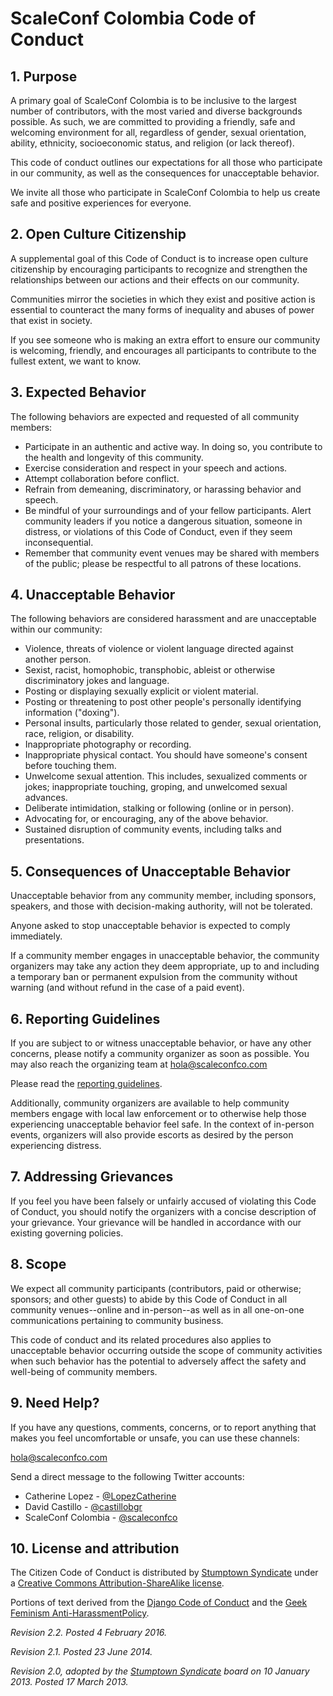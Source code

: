 # ScaleConf Colombia Code of Conduct

## 1. Purpose

A primary goal of ScaleConf Colombia is to be inclusive to the largest number of contributors, with
the most varied and diverse backgrounds possible. As such, we are committed to providing a friendly,
safe and welcoming environment for all, regardless of gender, sexual orientation, ability,
ethnicity, socioeconomic status, and religion (or lack thereof).

This code of conduct outlines our expectations for all those who participate in our community, as
well as the consequences for unacceptable behavior.

We invite all those who participate in ScaleConf Colombia to help us create safe and positive
experiences for everyone.

## 2. Open Culture Citizenship

A supplemental goal of this Code of Conduct is to increase open culture citizenship by encouraging
participants to recognize and strengthen the relationships between our actions and their effects on
our community.

Communities mirror the societies in which they exist and positive action is essential to counteract
the many forms of inequality and abuses of power that exist in society.

If you see someone who is making an extra effort to ensure our community is welcoming, friendly, and
encourages all participants to contribute to the fullest extent, we want to know.

## 3. Expected Behavior

The following behaviors are expected and requested of all community members:

  * Participate in an authentic and active way. In doing so, you contribute to the health and
    longevity of this community.
  * Exercise consideration and respect in your speech and actions.
  * Attempt collaboration before conflict.
  * Refrain from demeaning, discriminatory, or harassing behavior and speech.
  * Be mindful of your surroundings and of your fellow participants. Alert community leaders if you
    notice a dangerous situation, someone in distress, or violations of this Code of Conduct, even
    if they seem inconsequential.
  * Remember that community event venues may be shared with members of the public; please be
    respectful to all patrons of these locations.

## 4. Unacceptable Behavior

The following behaviors are considered harassment and are unacceptable within our community:

  * Violence, threats of violence or violent language directed against another person.
  * Sexist, racist, homophobic, transphobic, ableist or otherwise discriminatory jokes and language.
  * Posting or displaying sexually explicit or violent material.
  * Posting or threatening to post other people's personally identifying information ("doxing").
  * Personal insults, particularly those related to gender, sexual orientation, race, religion, or
    disability.
  * Inappropriate photography or recording.
  * Inappropriate physical contact. You should have someone's consent before touching them.
  * Unwelcome sexual attention. This includes, sexualized comments or jokes; inappropriate touching,
    groping, and unwelcomed sexual advances.
  * Deliberate intimidation, stalking or following (online or in person).
  * Advocating for, or encouraging, any of the above behavior.
  * Sustained disruption of community events, including talks and presentations.

## 5. Consequences of Unacceptable Behavior

Unacceptable behavior from any community member, including sponsors, speakers, and those with
decision-making authority, will not be tolerated.

Anyone asked to stop unacceptable behavior is expected to comply immediately.

If a community member engages in unacceptable behavior, the community organizers may take any action
they deem appropriate, up to and including a temporary ban or permanent expulsion from the community
without warning (and without refund in the case of a paid event).

## 6. Reporting Guidelines

If you are subject to or witness unacceptable behavior, or have any other concerns, please notify a
community organizer as soon as possible. You may also reach the organizing team at
[hola@scaleconfco.com](mailto://hola@scaleconfco.com)

Please read the
[reporting guidelines](https://github.com/ScaleConfCo/code-of-conduct/blob/master/reporting-template.md).

Additionally, community organizers are available to help community members engage with local law
enforcement or to otherwise help those experiencing unacceptable behavior feel safe. In the context
of in-person events, organizers will also provide escorts as desired by the person experiencing
distress.

## 7. Addressing Grievances

If you feel you have been falsely or unfairly accused of violating this Code of Conduct, you should
notify the organizers with a concise description of your grievance. Your grievance will be handled
in accordance with our existing governing policies.

## 8. Scope

We expect all community participants (contributors, paid or otherwise; sponsors; and other guests)
to abide by this Code of Conduct in all community venues--online and in-person--as well as in all
one-on-one communications pertaining to community business.

This code of conduct and its related procedures also applies to unacceptable behavior occurring
outside the scope of community activities when such behavior has the potential to adversely affect
the safety and well-being of community members.

## 9. Need Help?

If you have any questions, comments, concerns, or to report anything that makes you feel
uncomfortable or unsafe, you can use these channels:

[hola@scaleconfco.com](mailto://hola@scaleconfco.com)

Send a direct message to the following Twitter accounts:
* Catherine Lopez - [@LopezCatherine](https://twitter.com/LopezCatherine)
* David Castillo - [@castillobgr](https://twitter.com/castillobgr)
* ScaleConf Colombia - [@scaleconfco](https://twitter.com/scaleconfco)

## 10. License and attribution

The Citizen Code of Conduct is distributed by [Stumptown Syndicate](http://stumptownsyndicate.org)
under a [Creative Commons Attribution-ShareAlike license](http://creativecommons.org/licenses/by-sa/3.0/).

Portions of text derived from the [Django Code of Conduct](https://www.djangoproject.com/conduct/)
and the [Geek Feminism Anti-HarassmentPolicy](http://geekfeminism.wikia.com/wiki/Conference_anti-harassment/Policy).

_Revision 2.2. Posted 4 February 2016._

_Revision 2.1. Posted 23 June 2014._

_Revision 2.0, adopted by the [Stumptown Syndicate](http://stumptownsyndicate.org) board on 10
January 2013. Posted 17 March 2013._
